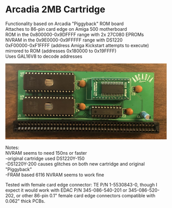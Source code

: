 # Arcadia 2MB Cartridge

Functionality based on Arcadia "Piggyback" ROM board  
Attaches to 86-pin card edge on Amiga 500 motherboard  
ROM in the 0x800000-0x9DFFFF range with 2x 27C080 EPROMs  
NVRAM in the 0x9E0000-0x9FFFFF range with DS1220  
0xF00000-0xF1FFFF (address Amiga Kickstart attempts to execute) mirrored to ROM (addresses 0x180000 to 0x19FFFF)  
Uses GAL16V8 to decode addresses

![assembled](assembled.jpg)

Notes:  
NVRAM seems to need 150ns or faster  
-original cartridge used DS1220Y-150  
-DS1220Y-200 causes glitches on both new cartridge and original "Piggyback"  
-FRAM based 6116 NVRAM seems to work fine  

Tested with female card edge connector: TE P/N 1-5530843-0, though I expect it would work with EDAC P/N 345-086-540-201 or 345-086-520-202, or other 86-pin 0.1" female card edge connectors compatible with 0.062" thick PCBs.
